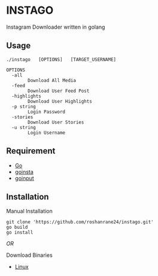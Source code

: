 # INSTAGO

 Instagram Downloader written in golang

## Usage

```
./instago   [OPTIONS]   [TARGET_USERNAME]

OPTIONS
  -all
        Download All Media
  -feed
        Download User Feed Post
  -highlights
        Download User Highlights
  -p string
        Login Password
  -stories
        Download User Stories
  -u string
        Login Username
```

## Requirement

- [Go](https://golang.org/)
- [goinsta](http://github.com/ahmdrz/goinsta)
- [goinput](http://github.com/tcnksm/go-input)


## Installation

Manual Installation

```
git clone 'https://github.com/roshanrane24/instago.git'
go build
go install
```

*OR*

Download Binaries

* [Linux](https://github.com/roshanrane24/instago/releases)
